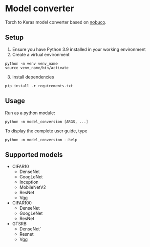 # Model converter
Torch to Keras model converter based on [nobuco](https://github.com/AlexanderLutsenko/nobuco).


## Setup
1. Ensure you have Python 3.9 installed in your working environment
2. Create a virtual environment
```
python -m venv venv_name
source venv_name/bin/activate
```
3. Install dependencies
```
pip install -r requirements.txt
```
## Usage
Run as a python module:
```
python -m model_conversion [ARGS, ...]
```
To display the complete user guide, type
```
python -m model_conversion --help
```

## Supported models
- CIFAR10
    - DenseNet
    - GoogLeNet
    - Inception
    - MobileNetV2
    - ResNet
    - Vgg
- CIFAR100
    - DenseNet 
    - GoogLeNet
    - ResNet
- GTSRB
    - DenseNet`
    - Resnet
    - Vgg

